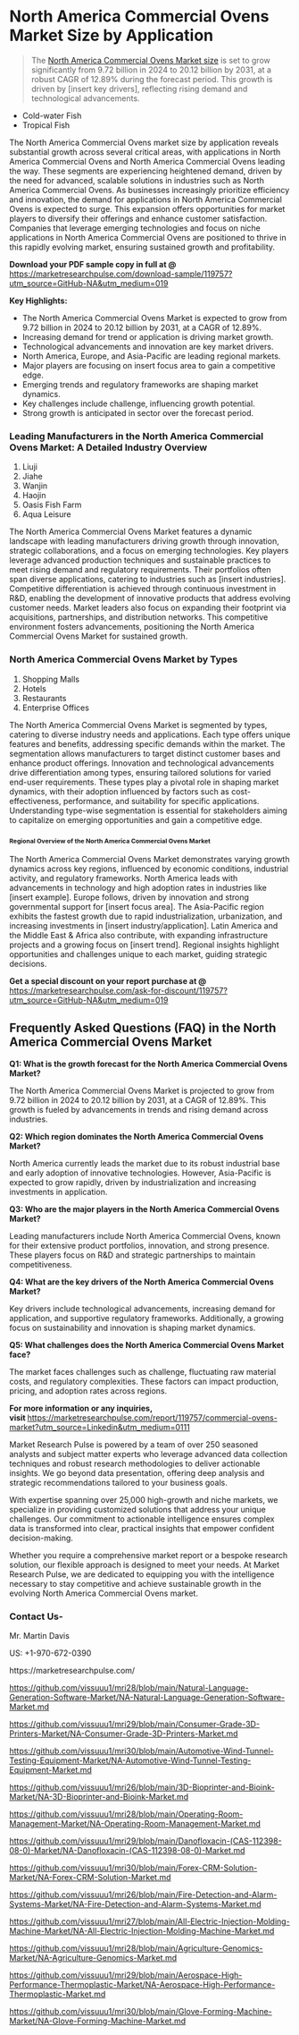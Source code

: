 <h1>North America Commercial Ovens Market&nbsp;Size by Application</h1><blockquote><p>The <a href="https://marketresearchpulse.com/download-sample/119757?utm_source=GitHub-NA&amp;utm_medium=019">North America Commercial Ovens Market size</a> is set to grow significantly from 9.72 billion in 2024 to 20.12 billion by 2031, at a robust CAGR of 12.89% during the forecast period. This growth is driven by [insert key drivers], reflecting rising demand and technological advancements.</p></blockquote><ul><li>Cold-water Fish <li> Tropical Fish</li></ul><p>The North America Commercial Ovens market size by application reveals substantial growth across several critical areas, with applications in North America Commercial Ovens and North America Commercial Ovens leading the way. These segments are experiencing heightened demand, driven by the need for advanced, scalable solutions in industries such as North America Commercial Ovens. As businesses increasingly prioritize efficiency and innovation, the demand for applications in North America Commercial Ovens is expected to surge. This expansion offers opportunities for market players to diversify their offerings and enhance customer satisfaction. Companies that leverage emerging technologies and focus on niche applications in North America Commercial Ovens are positioned to thrive in this rapidly evolving market, ensuring sustained growth and profitability.</p><p><strong>Download your PDF sample copy in full at @ </strong><a href="https://marketresearchpulse.com/download-sample/119757?utm_source=GitHub-NA&amp;utm_medium=019">https://marketresearchpulse.com/download-sample/119757?utm_source=GitHub-NA&amp;utm_medium=019</a></p><p><strong>Key Highlights: </strong></p><ul><li>The North America Commercial Ovens Market is expected to grow from 9.72 billion in 2024 to 20.12 billion by 2031, at a CAGR of 12.89%.</li><li>Increasing demand for trend or application is driving market growth.</li><li>Technological advancements and innovation are key market drivers.</li><li>North America, Europe, and Asia-Pacific are leading regional markets.</li><li>Major players are focusing on insert focus area to gain a competitive edge.</li><li>Emerging trends and regulatory frameworks are shaping market dynamics.</li><li>Key challenges include challenge, influencing growth potential.</li><li>Strong growth is anticipated in sector over the forecast period.</li></ul><h3>Leading Manufacturers in the North America Commercial Ovens Market: A Detailed Industry Overview</h3><ol><li>Liuji</li><li>Jiahe</li><li>Wanjin</li><li>Haojin</li><li>Oasis Fish Farm</li><li>Aqua Leisure</li></ol><div class="flex max-w-full flex-col flex-grow"><div class="min-h-8 text-message flex w-full flex-col items-end gap-2 whitespace-normal break-words [.text-message+&amp;]:mt-5" dir="auto" data-message-author-role="assistant" data-message-id="fd8432e4-4910-450d-b182-61b7bfb0a01f" data-message-model-slug="gpt-4o"><div class="flex w-full flex-col gap-1 empty:hidden first:pt-[3px]"><div class="markdown prose w-full break-words dark:prose-invert light"><p>The North America Commercial Ovens Market features a dynamic landscape with leading manufacturers driving growth through innovation, strategic collaborations, and a focus on emerging technologies. Key players leverage advanced production techniques and sustainable practices to meet rising demand and regulatory requirements. Their portfolios often span diverse applications, catering to industries such as [insert industries]. Competitive differentiation is achieved through continuous investment in R&amp;D, enabling the development of innovative products that address evolving customer needs. Market leaders also focus on expanding their footprint via acquisitions, partnerships, and distribution networks. This competitive environment fosters advancements, positioning the North America Commercial Ovens Market for sustained growth.</p></div></div></div></div><h3>North America Commercial Ovens Market by Types</h3><ol><li>Shopping Malls <li> Hotels <li> Restaurants <li> Enterprise Offices</li></ol><div class="flex max-w-full flex-col flex-grow"><div class="min-h-8 text-message flex w-full flex-col items-end gap-2 whitespace-normal break-words [.text-message+&amp;]:mt-5" dir="auto" data-message-author-role="assistant" data-message-id="084470be-0bb7-4664-bddf-5156b4f41249" data-message-model-slug="gpt-4o-mini"><div class="flex w-full flex-col gap-1 empty:hidden first:pt-[3px]"><div class="markdown prose w-full break-words dark:prose-invert light"><p>The North America Commercial Ovens Market is segmented by types, catering to diverse industry needs and applications. Each type offers unique features and benefits, addressing specific demands within the market. The segmentation allows manufacturers to target distinct customer bases and enhance product offerings. Innovation and technological advancements drive differentiation among types, ensuring tailored solutions for varied end-user requirements. These types play a pivotal role in shaping market dynamics, with their adoption influenced by factors such as cost-effectiveness, performance, and suitability for specific applications. Understanding type-wise segmentation is essential for stakeholders aiming to capitalize on emerging opportunities and gain a competitive edge.</p></div></div></div></div><h3><span style="font-size: 11px;">Regional Overview of the North America Commercial Ovens Market</span></h3><div class="flex max-w-full flex-col flex-grow"><div class="min-h-8 text-message flex w-full flex-col items-end gap-2 whitespace-normal break-words [.text-message+&amp;]:mt-5" dir="auto" data-message-author-role="assistant" data-message-id="e9038762-ce64-4e30-91c9-9bd413514231" data-message-model-slug="gpt-4o-mini"><div class="flex w-full flex-col gap-1 empty:hidden first:pt-[3px]"><div class="markdown prose w-full break-words dark:prose-invert light"><p>The North America Commercial Ovens Market demonstrates varying growth dynamics across key regions, influenced by economic conditions, industrial activity, and regulatory frameworks. North America leads with advancements in technology and high adoption rates in industries like [insert example]. Europe follows, driven by innovation and strong governmental support for [insert focus area]. The Asia-Pacific region exhibits the fastest growth due to rapid industrialization, urbanization, and increasing investments in [insert industry/application]. Latin America and the Middle East &amp; Africa also contribute, with expanding infrastructure projects and a growing focus on [insert trend]. Regional insights highlight opportunities and challenges unique to each market, guiding strategic decisions.</p></div></div></div></div><p><strong>Get a special discount on your report purchase at @ </strong><a href="https://marketresearchpulse.com/ask-for-discount/119757?utm_source=GitHub-NA&amp;utm_medium=019">https://marketresearchpulse.com/ask-for-discount/119757?utm_source=GitHub-NA&amp;utm_medium=019</a></p><h2>Frequently Asked Questions (FAQ) in the North America Commercial Ovens Market</h2><p><strong>Q1: What is the growth forecast for the North America Commercial Ovens Market?</strong></p><p>The North America Commercial Ovens Market is projected to grow from 9.72 billion in 2024 to 20.12 billion by 2031, at a CAGR of 12.89%. This growth is fueled by advancements in trends and rising demand across industries.</p><p><strong>Q2: Which region dominates the North America Commercial Ovens Market?</strong></p><p>North America currently leads the market due to its robust industrial base and early adoption of innovative technologies. However, Asia-Pacific is expected to grow rapidly, driven by industrialization and increasing investments in application.</p><p><strong>Q3: Who are the major players in the North America Commercial Ovens Market?</strong></p><p>Leading manufacturers include North America Commercial Ovens, known for their extensive product portfolios, innovation, and strong presence. These players focus on R&amp;D and strategic partnerships to maintain competitiveness.</p><p><strong>Q4: What are the key drivers of the North America Commercial Ovens Market?</strong></p><p>Key drivers include technological advancements, increasing demand for application, and supportive regulatory frameworks. Additionally, a growing focus on sustainability and innovation is shaping market dynamics.</p><p><strong>Q5: What challenges does the North America Commercial Ovens Market face?</strong></p><p>The market faces challenges such as challenge, fluctuating raw material costs, and regulatory complexities. These factors can impact production, pricing, and adoption rates across regions.</p><p><strong>For more information or any inquiries, visit&nbsp;</strong><a href="https://marketresearchpulse.com/report/119757/commercial-ovens-market?utm_source=Linkedin&utm_medium=0111">https://marketresearchpulse.com/report/119757/commercial-ovens-market?utm_source=Linkedin&utm_medium=0111</a></p><p>Market Research Pulse is powered by a team of over 250 seasoned analysts and subject matter experts who leverage advanced data collection techniques and robust research methodologies to deliver actionable insights. We go beyond data presentation, offering deep analysis and strategic recommendations tailored to your business goals.</p><p>With expertise spanning over 25,000 high-growth and niche markets, we specialize in providing customized solutions that address your unique challenges. Our commitment to actionable intelligence ensures complex data is transformed into clear, practical insights that empower confident decision-making.</p><p>Whether you require a comprehensive market report or a bespoke research solution, our flexible approach is designed to meet your needs. At Market Research Pulse, we are dedicated to equipping you with the intelligence necessary to stay competitive and achieve sustainable growth in the evolving North America Commercial Ovens market.</p><h3><strong>Contact Us-</strong></h3><p>Mr. Martin Davis</p><p>US: +1-970-672-0390</p><p>https://marketresearchpulse.com/</p><p><a href="https://github.com/vissuuu1/mri28/blob/main/Natural-Language-Generation-Software-Market/NA-Natural-Language-Generation-Software-Market.md">https://github.com/vissuuu1/mri28/blob/main/Natural-Language-Generation-Software-Market/NA-Natural-Language-Generation-Software-Market.md</a></p><p><a href="https://github.com/vissuuu1/mri29/blob/main/Consumer-Grade-3D-Printers-Market/NA-Consumer-Grade-3D-Printers-Market.md">https://github.com/vissuuu1/mri29/blob/main/Consumer-Grade-3D-Printers-Market/NA-Consumer-Grade-3D-Printers-Market.md</a></p><p><a href="https://github.com/vissuuu1/mri30/blob/main/Automotive-Wind-Tunnel-Testing-Equipment-Market/NA-Automotive-Wind-Tunnel-Testing-Equipment-Market.md">https://github.com/vissuuu1/mri30/blob/main/Automotive-Wind-Tunnel-Testing-Equipment-Market/NA-Automotive-Wind-Tunnel-Testing-Equipment-Market.md</a></p><p><a href="https://github.com/vissuuu1/mri26/blob/main/3D-Bioprinter-and-Bioink-Market/NA-3D-Bioprinter-and-Bioink-Market.md">https://github.com/vissuuu1/mri26/blob/main/3D-Bioprinter-and-Bioink-Market/NA-3D-Bioprinter-and-Bioink-Market.md</a></p><p><a href="https://github.com/vissuuu1/mri28/blob/main/Operating-Room-Management-Market/NA-Operating-Room-Management-Market.md">https://github.com/vissuuu1/mri28/blob/main/Operating-Room-Management-Market/NA-Operating-Room-Management-Market.md</a></p><p><a href="https://github.com/vissuuu1/mri29/blob/main/Danofloxacin-(CAS-112398-08-0)-Market/NA-Danofloxacin-(CAS-112398-08-0)-Market.md">https://github.com/vissuuu1/mri29/blob/main/Danofloxacin-(CAS-112398-08-0)-Market/NA-Danofloxacin-(CAS-112398-08-0)-Market.md</a></p><p><a href="https://github.com/vissuuu1/mri30/blob/main/Forex-CRM-Solution-Market/NA-Forex-CRM-Solution-Market.md">https://github.com/vissuuu1/mri30/blob/main/Forex-CRM-Solution-Market/NA-Forex-CRM-Solution-Market.md</a></p><p><a href="https://github.com/vissuuu1/mri26/blob/main/Fire-Detection-and-Alarm-Systems-Market/NA-Fire-Detection-and-Alarm-Systems-Market.md">https://github.com/vissuuu1/mri26/blob/main/Fire-Detection-and-Alarm-Systems-Market/NA-Fire-Detection-and-Alarm-Systems-Market.md</a></p><p><a href="https://github.com/vissuuu1/mri27/blob/main/All-Electric-Injection-Molding-Machine-Market/NA-All-Electric-Injection-Molding-Machine-Market.md">https://github.com/vissuuu1/mri27/blob/main/All-Electric-Injection-Molding-Machine-Market/NA-All-Electric-Injection-Molding-Machine-Market.md</a></p><p><a href="https://github.com/vissuuu1/mri28/blob/main/Agriculture-Genomics-Market/NA-Agriculture-Genomics-Market.md">https://github.com/vissuuu1/mri28/blob/main/Agriculture-Genomics-Market/NA-Agriculture-Genomics-Market.md</a></p><p><a href="https://github.com/vissuuu1/mri29/blob/main/Aerospace-High-Performance-Thermoplastic-Market/NA-Aerospace-High-Performance-Thermoplastic-Market.md">https://github.com/vissuuu1/mri29/blob/main/Aerospace-High-Performance-Thermoplastic-Market/NA-Aerospace-High-Performance-Thermoplastic-Market.md</a></p><p><a href="https://github.com/vissuuu1/mri30/blob/main/Glove-Forming-Machine-Market/NA-Glove-Forming-Machine-Market.md">https://github.com/vissuuu1/mri30/blob/main/Glove-Forming-Machine-Market/NA-Glove-Forming-Machine-Market.md</a></p>

